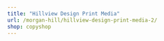 ```yaml
---
title: "Hillview Design Print Media"
url: /morgan-hill/hillview-design-print-media-2/
shop: copyshop
---
```

